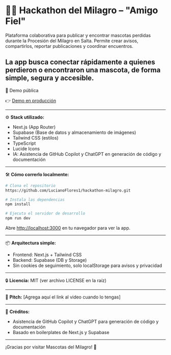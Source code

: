 # 🐶🐱 Hackathon del Milagro – "Amigo Fiel"

Plataforma colaborativa para publicar y encontrar mascotas perdidas durante la Procesión del Milagro en Salta. 
Permite crear avisos, compartirlos, reportar publicaciones y coordinar encuentros.

La app busca conectar rápidamente a quienes perdieron o encontraron una mascota, de forma simple, segura y accesible.
---

🚀 Demo pública

👉 [Demo en producción](https://hackathon-milagro.vercel.app/)

---

⚙️ **Stack utilizado:**

-   Next.js (App Router)
-   Supabase (Base de datos y almacenamiento de imágenes)
-   Tailwind CSS (estilos)
-   TypeScript
-   Lucide Icons
-   IA: Asistencia de GitHub Copilot y ChatGPT en generación de código y documentación

---

🛠️ **Cómo correrlo localmente:**

```bash
# Clona el repositorio
https://github.com/LucianoFlores1/hackathon-milagro.git

# Instala las dependencias
npm install

# Ejecuta el servidor de desarrollo
npm run dev
```

Abre [http://localhost:3000](http://localhost:3000) en tu navegador para ver la app.

---

📦 **Arquitectura simple:**

-   Frontend: Next.js + Tailwind CSS
-   Backend: Supabase (DB y Storage)
-   Sin cookies de seguimiento, solo localStorage para avisos y privacidad

---

🔒 **Licencia:** MIT (ver archivo LICENSE en la raíz)

---

🎥 **Pitch:** [Agrega aquí el link al video cuando lo tengas]

---

🤖 **Créditos:**

-   Asistencia de GitHub Copilot y ChatGPT para generación de código y documentación
-   Basado en boilerplates de Next.js y Supabase

---

¡Gracias por visitar Mascotas del Milagro! 🐾
